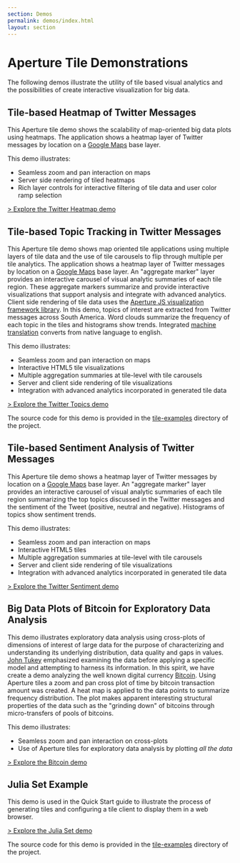 ```yaml
---
section: Demos
permalink: demos/index.html
layout: section
---
```


Aperture Tile Demonstrations
============================

The following demos illustrate the utility of tile based visual analytics and the possibilities of create interactive visualization for big data.


Tile-based Heatmap of Twitter Messages
--------------------------------------

This Aperture tile demo shows the scalability of map-oriented big data plots using heatmaps. The application shows a heatmap layer of Twitter messages by location on a [Google Maps](https://maps.google.com) base layer.

This demo illustrates:

-   Seamless zoom and pan interaction on maps
-   Server side rendering of tiled heatmaps
-   Rich layer controls for interactive filtering of tile data and user color ramp selection

[> Explore the Twitter Heatmap demo](https://tiles.oculusinfo.com/twitter-heatmap/)

Tile-based Topic Tracking in Twitter Messages
---------------------------------------------

This Aperture tile demo shows map oriented tile applications using multiple layers of tile data and the use of tile carousels to flip through multiple per tile analytics. The application shows a heatmap layer of Twitter messages by location on a [Google Maps](https://maps.google.com) base layer. An "aggregate marker" layer provides an interactive carousel of visual analytic summaries of each tile region. These aggregate markers summarize and provide interactive visualizations that support analysis and integrate with advanced analytics. Client side rendering of tile data uses the [Aperture JS visualization framework library](http://aperturejs.com/).  In this demo, topics of interest are extracted from Twitter messages across South America.  Word clouds summarize the frequency of each topic in the tiles and histograms show trends.  Integrated [machine translation](https://translate.google.com/) converts from native language to english.

This demo illustrates:

-   Seamless zoom and pan interaction on maps
-   Interactive HTML5 tile visualizations
-   Multiple aggregation summaries at tile-level with tile carousels
-   Server and client side rendering of tile visualizations
-   Integration with advanced analytics incorporated in generated tile data

[> Explore the Twitter Topics demo](https://tiles.oculusinfo.com/twitter-topics/)

The source code for this demo is provided in the [tile-examples](https://github.com/oculusinfo/aperture-tiles/tree/master/tile-examples) directory of the project.

Tile-based Sentiment Analysis of Twitter Messages
-------------------------------------------------

This Aperture tile demo shows a heatmap layer of Twitter messages by location on a [Google Maps](https://maps.google.com) base layer. An "aggregate marker" layer provides an interactive carousel of visual analytic summaries of each tile region summarizing the top topics discussed in the Twitter messages and the sentiment of the Tweet (positive, neutral and negative). Histograms of topics show sentiment trends.

This demo illustrates:

-   Seamless zoom and pan interaction on maps
-   Interactive HTML5 tiles
-   Multiple aggregation summaries at tile-level with tile carousels
-   Server and client side rendering of tile visualizations
-   Integration with advanced analytics incorporated in generated tile data

[> Explore the Twitter Sentiment demo](https://tiles.oculusinfo.com/twitter-sentiment/)

Big Data Plots of Bitcoin for Exploratory Data Analysis
-------------------------------------------------------

This demo illustrates exploratory data analysis using cross-plots of dimensions of interest of large data for the purpose of characterizing and understanding its underlying distribution, data quality and gaps in values. [John Tukey](http://en.wikipedia.org/wiki/John_Tukey) emphasized examining the data before applying a specific model and attempting to harness its information. In this spirit, we have create a demo analyzing the well known digital currency [Bitcoin](http://bitcoin.org/). Using Aperture tiles a zoom and pan cross plot of time by bitcoin transaction amount was created. A heat map is applied to the data points to summarize frequency distribution. The plot makes apparent interesting structural properties of the data such as the "grinding down" of bitcoins through micro-transfers of pools of bitcoins.

This demo illustrates:

-   Seamless zoom and pan interaction on cross-plots
-   Use of Aperture tiles for exploratory data analysis by plotting *all the data*

[> Explore the Bitcoin demo](https://tiles.oculusinfo.com/bitcoin-demo/)

Julia Set Example
-----------------

This demo is used in the Quick Start guide to illustrate the process of generating tiles and configuring a tile client to display them in a web browser. 

[> Explore the Julia Set demo](https://tiles.oculusinfo.com/julia-demo/)

The source code for this demo is provided in the [tile-examples](https://github.com/oculusinfo/aperture-tiles/tree/master/tile-examples) directory of the project.